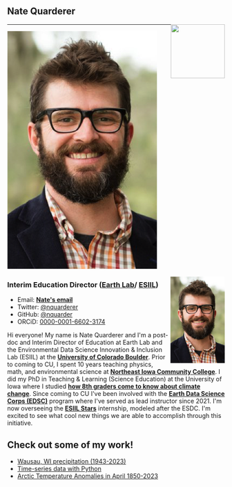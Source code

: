 ## Nate Quarderer

<img style="float: right;" src="https://earthlab.colorado.edu/sites/default/files/styles/square_med/public/media/image/profile.png?itok=81I5qGge" width="125" height="125">

***

![Nate's profile photo](/img/profile.png)

<img style="float: right;" src="img/profile.png" width="25%">

### Interim Education Director ([Earth Lab](https://earthlab.colorado.edu/our-team/nathan-quarderer)/ [ESIIL](https://esiil.org/our-team))
* Email: <a href="mailto:naqu1888@colorado.edu">**Nate's email**</a>
* Twitter: [@nquarderer](https://twitter.com/nquarderer)
* GitHub: [@nquarder](https://github.com/nquarder)
* ORCiD: [0000-0001-6602-3174](https://orcid.org/0000-0001-6602-3174)

Hi everyone! My name is Nate Quarderer and I'm a post-doc and Interim Director of Education at Earth Lab and the Environmental Data Science Innovation & Inclusion Lab (ESIIL) at the <a href="https://www.colorado.edu/" target="_blank">**University of Colorado Boulder**</a>. Prior to coming to CU, I spent 10 years teaching physics, math, and environmental science at <a href="https://www.nicc.edu/" target="_blank">**Northeast Iowa Community College**</a>. I did my PhD in Teaching & Learning (Science Education) at the University of Iowa where I studied <a href="https://iro.uiowa.edu/esploro/outputs/9983949497702771?institution=01IOWA_INST&skipUsageReporting=true&recordUsage=false" target="_blank">**how 8th graders come to know about climate change**</a>. Since coming to CU I've been involved with the <a href="https://earthlab.colorado.edu/edsc" target="_blank">**Earth Data Science Corps (EDSC)**</a> program where I've served as lead instructor since 2021. I'm now overseeing the <a href="https://esiil.org/esiil-stars" target="_blank">**ESIIL Stars**</a> internship, modeled after the ESDC. I'm excited to see what cool new things we are able to accomplish through this initiative.

## Check out some of my work!
* [Wausau, WI precipitation (1943-2023)](https://nquarder.github.io/notebooks/wausau-precip.html)
* [Time-series data with Python](https://nquarder.github.io/notebooks/08-iowa-flood.html)
* [Arctic Temperature Anomalies in April 1850-2023](https://nquarder.github.io/notebooks/arctic-temp-april.html)


